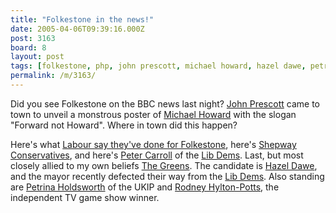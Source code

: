 ```yaml
---
title: "Folkestone in the news!"
date: 2005-04-06T09:39:16.000Z
post: 3163
board: 8
layout: post
tags: [folkestone, php, john prescott, michael howard, hazel dawe, petrina holdsworth, "rodney hylton-potts"]
permalink: /m/3163/
---
```

Did you see Folkestone on the BBC news last night? <a href="/wiki/john+prescott">John Prescott</a> came to town to unveil a monstrous poster of <a href="/wiki/michael+howard">Michael Howard</a> with the slogan "Forward not Howard". Where in town did this happen?

Here's what <a href="http://www.labour.org.uk/maps/february_2005.php?ctid=2839">Labour say they've done for Folkestone</a>, here's <a href="http://www.shepwayconservatives.org.uk">Shepway Conservatives</a>, and here's <a href="http://www.libdems.org.uk/party/people/person.html?id=52&navPage=ppcs.html">Peter Carroll</a> of the <a href="http://www.libdems.org.uk">Lib Dems</a>. Last, but most closely allied to my own beliefs <a href="http://www.greenparty.org.uk">The Greens</a>. The candidate is <a href="/wiki/hazel+dawe">Hazel Dawe</a>, and the mayor recently defected their way from the <a href="http://www.libdems.org.uk">Lib Dems</a>. Also standing are <a href="/wiki/petrina+holdsworth">Petrina Holdsworth</a> of the UKIP and <a href="/wiki/rodney+hylton-potts">Rodney Hylton-Potts</a>, the independent TV game show winner.
